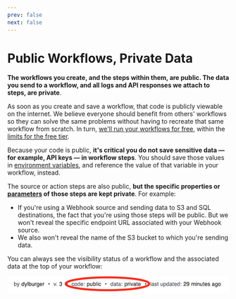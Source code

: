 ```yaml
---
prev: false
next: false
---
```


# Public Workflows, Private Data

**The workflows you create, and the steps within them, are public. The data you send to a workflow, and all logs and API responses we attach to steps, are private**.

As soon as you create and save a workflow, that code is publicly viewable on the internet. We believe everyone should benefit from others' workflows so they can solve the same problems without having to recreate that same workflow from scratch. In turn, [we'll run your workflows for free](/pricing/), within the [limits for the free tier](/limits/).

Because your code is public, **it's critical you do not save sensitive data — for example, API keys — in workflow steps**. You should save those values in [environment variables](/environment-variables/), and reference the value of that variable in your workflow, instead.

The source or action steps are also public, **but the specific properties or [parameters](/notebook/destinations/#destination-parameters) of those steps are kept private**. For example:

- If you're using a Webhook source and sending data to S3 and SQL destinations, the fact that you're using those steps will be public. But we won't reveal the specific endpoint URL associated with your Webhook source.
- We also won't reveal the name of the S3 bucket to which you're sending data.

You can always see the visibility status of a workflow and the associated data at the top of your workflow:

<div>
<img alt="Workflow visibility state" src="./images/pipeline-visibility.png">
</div>

<Footer />

